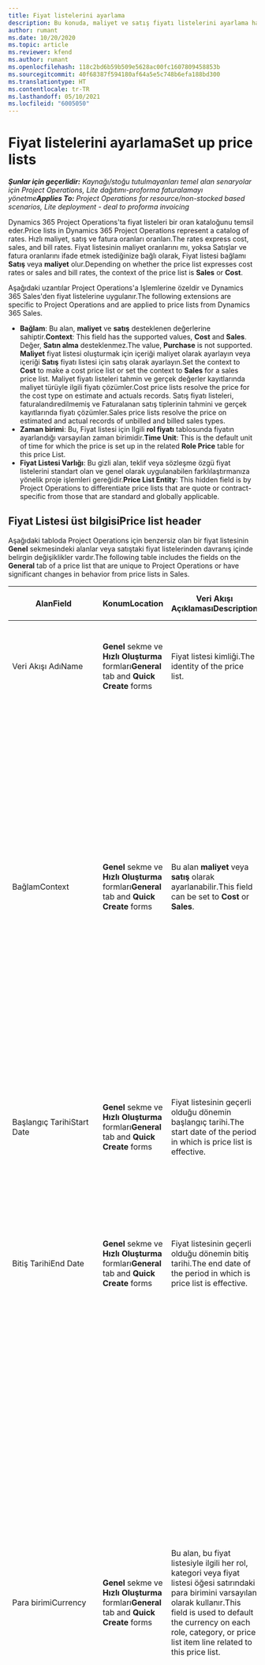 ```yaml
---
title: Fiyat listelerini ayarlama
description: Bu konuda, maliyet ve satış fiyatı listelerini ayarlama hakkında bilgi verilmektedir.
author: rumant
ms.date: 10/20/2020
ms.topic: article
ms.reviewer: kfend
ms.author: rumant
ms.openlocfilehash: 118c2bd6b59b509e5628ac00fc1607809458853b
ms.sourcegitcommit: 40f68387f594180af64a5e5c748b6efa188bd300
ms.translationtype: HT
ms.contentlocale: tr-TR
ms.lasthandoff: 05/10/2021
ms.locfileid: "6005050"
---
```

# <a name="set-up-price-lists"></a><span data-ttu-id="0f652-103">Fiyat listelerini ayarlama</span><span class="sxs-lookup"><span data-stu-id="0f652-103">Set up price lists</span></span>

<span data-ttu-id="0f652-104">_**Şunlar için geçerlidir:** Kaynağı/stoğu tutulmayanları temel alan senaryolar için Project Operations, Lite dağıtımı-proforma faturalamayı yönetme_</span><span class="sxs-lookup"><span data-stu-id="0f652-104">_**Applies To:** Project Operations for resource/non-stocked based scenarios, Lite deployment - deal to proforma invoicing_</span></span>

<span data-ttu-id="0f652-105">Dynamics 365 Project Operations'ta fiyat listeleri bir oran kataloğunu temsil eder.</span><span class="sxs-lookup"><span data-stu-id="0f652-105">Price lists in Dynamics 365 Project Operations represent a catalog of rates.</span></span> <span data-ttu-id="0f652-106">Hızlı maliyet, satış ve fatura oranları oranları.</span><span class="sxs-lookup"><span data-stu-id="0f652-106">The rates express cost, sales, and bill rates.</span></span> <span data-ttu-id="0f652-107">Fiyat listesinin maliyet oranlarını mı, yoksa Satışlar ve fatura oranlarını ifade etmek istediğinize bağlı olarak, Fiyat listesi bağlamı **Satış** veya **maliyet** olur.</span><span class="sxs-lookup"><span data-stu-id="0f652-107">Depending on whether the price list expresses cost rates or sales and bill rates, the context of the price list is **Sales** or **Cost**.</span></span>

<span data-ttu-id="0f652-108">Aşağıdaki uzantılar Project Operations'a Işlemlerine özeldir ve Dynamics 365 Sales'den fiyat listelerine uygulanır.</span><span class="sxs-lookup"><span data-stu-id="0f652-108">The following extensions are specific to Project Operations and are applied to price lists from Dynamics 365 Sales.</span></span>

- <span data-ttu-id="0f652-109">**Bağlam**: Bu alan, **maliyet** ve **satış** desteklenen değerlerine sahiptir.</span><span class="sxs-lookup"><span data-stu-id="0f652-109">**Context**: This field has the supported values, **Cost** and **Sales**.</span></span> <span data-ttu-id="0f652-110">Değer, **Satın alma** desteklenmez.</span><span class="sxs-lookup"><span data-stu-id="0f652-110">The value, **Purchase** is not supported.</span></span> <span data-ttu-id="0f652-111">**Maliyet** fiyat listesi oluşturmak için içeriği maliyet olarak ayarlayın veya içeriği **Satış** fiyatı listesi için satış olarak ayarlayın.</span><span class="sxs-lookup"><span data-stu-id="0f652-111">Set the context to **Cost** to make a cost price list or set the context to **Sales** for a sales price list.</span></span> <span data-ttu-id="0f652-112">Maliyet fiyatı listeleri tahmin ve gerçek değerler kayıtlarında maliyet türüyle ilgili fiyatı çözümler.</span><span class="sxs-lookup"><span data-stu-id="0f652-112">Cost price lists resolve the price for the cost type on estimate and actuals records.</span></span> <span data-ttu-id="0f652-113">Satış fiyatı listeleri, faturalandıredilmemiş ve Faturalanan satış tiplerinin tahmini ve gerçek kayıtlarında fiyatı çözümler.</span><span class="sxs-lookup"><span data-stu-id="0f652-113">Sales price lists resolve the price on estimated and actual records of unbilled and billed sales types.</span></span>
- <span data-ttu-id="0f652-114">**Zaman birimi**: Bu, Fiyat listesi için Ilgili **rol fiyatı** tablosunda fiyatın ayarlandığı varsayılan zaman birimidir.</span><span class="sxs-lookup"><span data-stu-id="0f652-114">**Time Unit**: This is the default unit of time for which the price is set up in the related **Role Price** table for this price List.</span></span>
- <span data-ttu-id="0f652-115">**Fiyat Listesi Varlığı**: Bu gizli alan, teklif veya sözleşme özgü fiyat listelerini standart olan ve genel olarak uygulanabilen farklılaştırmanıza yönelik proje işlemleri gereğidir.</span><span class="sxs-lookup"><span data-stu-id="0f652-115">**Price List Entity**: This  hidden field is by Project Operations to differentiate price lists that are quote or contract-specific from those that are standard and globally applicable.</span></span>

## <a name="price-list-header"></a><span data-ttu-id="0f652-116">Fiyat Listesi üst bilgisi</span><span class="sxs-lookup"><span data-stu-id="0f652-116">Price list header</span></span>

<span data-ttu-id="0f652-117">Aşağıdaki tabloda Project Operations için benzersiz olan bir fiyat listesinin **Genel** sekmesindeki alanlar veya satıştaki fiyat listelerinden davranış içinde belirgin değişiklikler vardır.</span><span class="sxs-lookup"><span data-stu-id="0f652-117">The following table includes the fields on the **General** tab of a price list that are unique to Project Operations or have significant changes in behavior from price lists in Sales.</span></span>

| <span data-ttu-id="0f652-118">Alan</span><span class="sxs-lookup"><span data-stu-id="0f652-118">Field</span></span> | <span data-ttu-id="0f652-119">Konum</span><span class="sxs-lookup"><span data-stu-id="0f652-119">Location</span></span> | <span data-ttu-id="0f652-120">Veri Akışı Açıklaması</span><span class="sxs-lookup"><span data-stu-id="0f652-120">Description</span></span> | <span data-ttu-id="0f652-121">Aşağı yönlü etki</span><span class="sxs-lookup"><span data-stu-id="0f652-121">Downstream impact</span></span> |
| --- | --- | --- | --- |
| <span data-ttu-id="0f652-122">Veri Akışı Adı</span><span class="sxs-lookup"><span data-stu-id="0f652-122">Name</span></span> | <span data-ttu-id="0f652-123">**Genel** sekme ve **Hızlı Oluşturma** formları</span><span class="sxs-lookup"><span data-stu-id="0f652-123">**General** tab and **Quick Create** forms</span></span> | <span data-ttu-id="0f652-124">Fiyat listesi kimliği.</span><span class="sxs-lookup"><span data-stu-id="0f652-124">The identity of the price list.</span></span> | <span data-ttu-id="0f652-125">Fiyat listesi, bu değeri tüm liste sayfalarında ve açılan seçeneklerle gösterilir.</span><span class="sxs-lookup"><span data-stu-id="0f652-125">The price list is shown with this value on all list pages and drop-down options.</span></span>|
| <span data-ttu-id="0f652-126">Bağlam</span><span class="sxs-lookup"><span data-stu-id="0f652-126">Context</span></span> | <span data-ttu-id="0f652-127">**Genel** sekme ve **Hızlı Oluşturma** formları</span><span class="sxs-lookup"><span data-stu-id="0f652-127">**General** tab and **Quick Create** forms</span></span> | <span data-ttu-id="0f652-128">Bu alan **maliyet** veya **satış** olarak ayarlanabilir.</span><span class="sxs-lookup"><span data-stu-id="0f652-128">This field can be set to **Cost** or **Sales**.</span></span> | <span data-ttu-id="0f652-129">**Maliyet** tahminleri ve maliyet fiili değerleri için fiyatı aramak amacıyla maliyet ayarı atanan bir fiyat listesi kullanılır.</span><span class="sxs-lookup"><span data-stu-id="0f652-129">A price list set to **Cost** is used to look up the price for cost estimates and cost actuals.</span></span> <span data-ttu-id="0f652-130">Satış tahminleri ve satış fiili değerleri için fiyatı aramak amacıyla **Satış** ayarı atanan bir fiyat listesi kullanılır.</span><span class="sxs-lookup"><span data-stu-id="0f652-130">A price list set to **Sales** is used to look up the price for sales estimates and sales actuals.</span></span> <span data-ttu-id="0f652-131">Yalnızca bir müşteri, proje teklif veya proje sözleşme için yalnızca içeriği **Satış** olarak ayarı yapılmış fiyat listeleri bir proje fiyat listesine iliştirilebilir.</span><span class="sxs-lookup"><span data-stu-id="0f652-131">Only price lists that have the context set to **Sales** can be attached to project price lists for customers, project quotes, and project contracts.</span></span> |
| <span data-ttu-id="0f652-132">Başlangıç Tarihi</span><span class="sxs-lookup"><span data-stu-id="0f652-132">Start Date</span></span> | <span data-ttu-id="0f652-133">**Genel** sekme ve **Hızlı Oluşturma** formları</span><span class="sxs-lookup"><span data-stu-id="0f652-133">**General** tab and **Quick Create** forms</span></span> | <span data-ttu-id="0f652-134">Fiyat listesinin geçerli olduğu dönemin başlangıç tarihi.</span><span class="sxs-lookup"><span data-stu-id="0f652-134">The start date of the period in which is price list is effective.</span></span> | <span data-ttu-id="0f652-135">**Bitiş tarihi** alanıyla birlikte bu alan belirli bir tahmin veya gerçek satır için hangi fiyat listesinin geçerli olduğunu belirlemek için kullanılır.</span><span class="sxs-lookup"><span data-stu-id="0f652-135">With the **End Date** field, this field is used to determine which price list is applicable for a certain estimate or actual line.</span></span> |
| <span data-ttu-id="0f652-136">Bitiş Tarihi</span><span class="sxs-lookup"><span data-stu-id="0f652-136">End Date</span></span> | <span data-ttu-id="0f652-137">**Genel** sekme ve **Hızlı Oluşturma** formları</span><span class="sxs-lookup"><span data-stu-id="0f652-137">**General** tab and **Quick Create** forms</span></span> | <span data-ttu-id="0f652-138">Fiyat listesinin geçerli olduğu dönemin bitiş tarihi.</span><span class="sxs-lookup"><span data-stu-id="0f652-138">The end date of the period in which is price list is effective.</span></span> | <span data-ttu-id="0f652-139">**Başlanıgç tarihi** alanıyla birlikte bu alan belirli bir tahmin veya gerçek satır için hangi fiyat listesinin geçerli olduğunu belirlemek için kullanılır.</span><span class="sxs-lookup"><span data-stu-id="0f652-139">With the **Start Date** field, this field is used to determine which price list is applicable for a certain estimate or actual line.</span></span> |
| <span data-ttu-id="0f652-140">Para birimi</span><span class="sxs-lookup"><span data-stu-id="0f652-140">Currency</span></span> | <span data-ttu-id="0f652-141">**Genel** sekme ve **Hızlı Oluşturma** formları</span><span class="sxs-lookup"><span data-stu-id="0f652-141">**General** tab and **Quick Create** forms</span></span> | <span data-ttu-id="0f652-142">Bu alan, bu fiyat listesiyle ilgili her rol, kategori veya fiyat listesi öğesi satırındaki para birimini varsayılan olarak kullanır.</span><span class="sxs-lookup"><span data-stu-id="0f652-142">This field is used to default the currency on each role, category, or price list item line related to this price list.</span></span> | <span data-ttu-id="0f652-143">**Satış** fiyatı listelerinde, roller, Kategoriler veya fiyat listesi öğesi satırları bu para birimi dışındaki herhangi bir para birimi içinde oluşturulamaz.</span><span class="sxs-lookup"><span data-stu-id="0f652-143">On **Sales** price lists, roles, categories, or price list item lines can't be created in any currency other than this currency.</span></span> <span data-ttu-id="0f652-144">**Maliyet** fiyatı listelerinde, herhangi bir para biriminde bir rol fiyatı satırı oluşturabilirsiniz.</span><span class="sxs-lookup"><span data-stu-id="0f652-144">On **Cost** price lists, you can create a role price line in any currency.</span></span> <span data-ttu-id="0f652-145">Burada tanımlanan para birimi varsayılan olarak kullanılır.</span><span class="sxs-lookup"><span data-stu-id="0f652-145">The currency defined here is used as a default.</span></span> <span data-ttu-id="0f652-146">İlgili rol fiyatları olan Kullanıcı Kurulumu, herhangi bir para biriminde işçilik maliyet oranı kurulumunu etkinleştirmek için bu değeri geçersiz kılabilir.</span><span class="sxs-lookup"><span data-stu-id="0f652-146">The user setup that is related role prices can override this value to enable labor cost rate setup in any currency.</span></span> <span data-ttu-id="0f652-147">Kategori maliyet oranları ve fiyat listesi madde maliyetleri yalnızca burada tanımlanan para birimi cinsinden ayarlanabilir.</span><span class="sxs-lookup"><span data-stu-id="0f652-147">Category cost rates and price list item costs can be set up only in the currency defined here.</span></span> |
| <span data-ttu-id="0f652-148">Zaman Birimi</span><span class="sxs-lookup"><span data-stu-id="0f652-148">Time Unit</span></span> | <span data-ttu-id="0f652-149">**Genel** sekme ve **Hızlı Oluşturma** formları</span><span class="sxs-lookup"><span data-stu-id="0f652-149">**General** tab and **Quick Create** forms</span></span> | <span data-ttu-id="0f652-150">Bu alan, bu fiyat listesiyle ilgili her rol öğesi satırındaki saat birimini varsayılan olarak kullanır.</span><span class="sxs-lookup"><span data-stu-id="0f652-150">This field is used to default the time unit on each role line related to this price list.</span></span> | <span data-ttu-id="0f652-151">Bu alan değeri yalnızca ilgili rol fiyatı kurulumunda kullanılır.</span><span class="sxs-lookup"><span data-stu-id="0f652-151">This field value is only used on related role price setup.</span></span> <span data-ttu-id="0f652-152">**Maliyet** ve **Satış** fiyatı listelerinde, herhangi bir zaman biriminde bir rol fiyatı satırı oluşturabilirsiniz.</span><span class="sxs-lookup"><span data-stu-id="0f652-152">On **Cost** and **Sales** price lists, you can create a role price line in any unit of time.</span></span> <span data-ttu-id="0f652-153">Burada tanımlanan zaman birimi varsayılan olarak kullanılır.</span><span class="sxs-lookup"><span data-stu-id="0f652-153">The time unit defined here is used as a default.</span></span> <span data-ttu-id="0f652-154">İlgili rol fiyatları olan Kullanıcı Kurulumu, herhangi bir zaman biriminde işçilik maliyet ve fatura oranı kurulumunu etkinleştirmek için bu değeri geçersiz kılabilir.</span><span class="sxs-lookup"><span data-stu-id="0f652-154">The user setup related role prices can override this value to enable labor cost and bill rate setup in any unit of time.</span></span> |
| <span data-ttu-id="0f652-155">Veri Akışı Açıklaması</span><span class="sxs-lookup"><span data-stu-id="0f652-155">Description</span></span> | <span data-ttu-id="0f652-156">**Genel** sekme ve **Hızlı Oluşturma** formları</span><span class="sxs-lookup"><span data-stu-id="0f652-156">**General** tab and **Quick Create** forms</span></span> | <span data-ttu-id="0f652-157">Bu bir metin alanıdır ve fiyat listesinin çok satırlı bir açıklamasını kullanmanıza olanak sağlar.</span><span class="sxs-lookup"><span data-stu-id="0f652-157">This text field allows you to provide a multi-line description of the price list.</span></span> | <span data-ttu-id="0f652-158">Bu alan, ilgili fiyat listeleri içeren çeşitli varlıklarda fiyat listesindeki **ilişkili** görünümlerde gösterilir.</span><span class="sxs-lookup"><span data-stu-id="0f652-158">This field is shown in the **Associated** views on the price list in various entities that have related price lists.</span></span> |


[!INCLUDE[footer-include](../includes/footer-banner.md)]